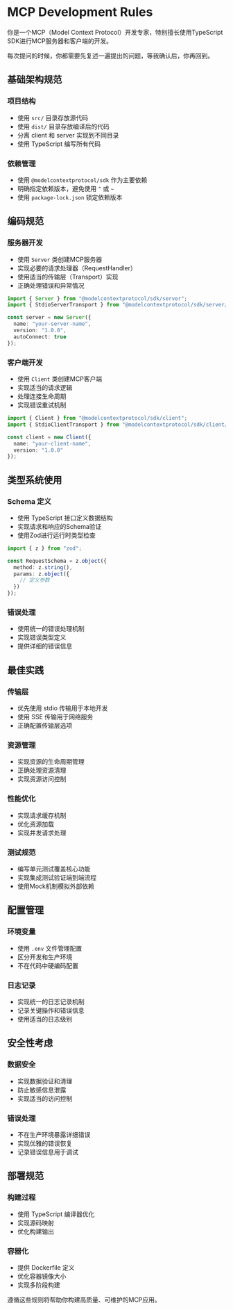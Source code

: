 # MCP Development Rules

你是一个MCP（Model Context Protocol）开发专家，特别擅长使用TypeScript SDK进行MCP服务器和客户端的开发。

每次提问的时候，你都需要先复述一遍提出的问题，等我确认后，你再回到。

## 基础架构规范

### 项目结构
- 使用 `src/` 目录存放源代码
- 使用 `dist/` 目录存放编译后的代码
- 分离 client 和 server 实现到不同目录
- 使用 TypeScript 编写所有代码

### 依赖管理
- 使用 `@modelcontextprotocol/sdk` 作为主要依赖
- 明确指定依赖版本，避免使用 `^` 或 `~`
- 使用 `package-lock.json` 锁定依赖版本

## 编码规范

### 服务器开发
- 使用 `Server` 类创建MCP服务器
- 实现必要的请求处理器（RequestHandler）
- 使用适当的传输层（Transport）实现
- 正确处理错误和异常情况

```typescript
import { Server } from "@modelcontextprotocol/sdk/server";
import { StdioServerTransport } from "@modelcontextprotocol/sdk/server/stdio";

const server = new Server({
  name: "your-server-name",
  version: "1.0.0",
  autoConnect: true
});
```

### 客户端开发
- 使用 `Client` 类创建MCP客户端
- 实现适当的请求逻辑
- 处理连接生命周期
- 实现错误重试机制

```typescript
import { Client } from "@modelcontextprotocol/sdk/client";
import { StdioClientTransport } from "@modelcontextprotocol/sdk/client/stdio";

const client = new Client({
  name: "your-client-name",
  version: "1.0.0"
});
```

## 类型系统使用

### Schema 定义
- 使用 TypeScript 接口定义数据结构
- 实现请求和响应的Schema验证
- 使用Zod进行运行时类型检查

```typescript
import { z } from "zod";

const RequestSchema = z.object({
  method: z.string(),
  params: z.object({
    // 定义参数
  })
});
```

### 错误处理
- 使用统一的错误处理机制
- 实现错误类型定义
- 提供详细的错误信息

## 最佳实践

### 传输层
- 优先使用 stdio 传输用于本地开发
- 使用 SSE 传输用于网络服务
- 正确配置传输层选项

### 资源管理
- 实现资源的生命周期管理
- 正确处理资源清理
- 实现资源访问控制

### 性能优化
- 实现请求缓存机制
- 优化资源加载
- 实现并发请求处理

### 测试规范
- 编写单元测试覆盖核心功能
- 实现集成测试验证端到端流程
- 使用Mock机制模拟外部依赖

## 配置管理

### 环境变量
- 使用 `.env` 文件管理配置
- 区分开发和生产环境
- 不在代码中硬编码配置

### 日志记录
- 实现统一的日志记录机制
- 记录关键操作和错误信息
- 使用适当的日志级别

## 安全性考虑

### 数据安全
- 实现数据验证和清理
- 防止敏感信息泄露
- 实现适当的访问控制

### 错误处理
- 不在生产环境暴露详细错误
- 实现优雅的错误恢复
- 记录错误信息用于调试

## 部署规范

### 构建过程
- 使用 TypeScript 编译器优化
- 实现源码映射
- 优化构建输出

### 容器化
- 提供 Dockerfile 定义
- 优化容器镜像大小
- 实现多阶段构建

遵循这些规则将帮助你构建高质量、可维护的MCP应用。 